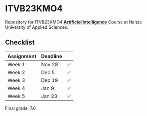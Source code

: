 # ITVB23KMO4
Repository for ITVB23KMO4 **[Artificial Intelligence](https://catalogue.hanze.nl/nl/course/2023/ITVB23KMO4)** Course at Hanze University of Applied Sciences.

## Checklist

| Assignment | Deadline |  |
| --- | --- | --- |
| Week 1 | Nov 28| ✅ |
| Week 2 | Dec 5| ✅ |
| Week 3 | Dec 19| ✅ |
| Week 4 | Jan 9| ✅ |
| Week 5 | Jan 23| ✅ |

Final grade: 7.6
